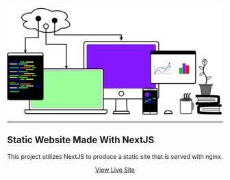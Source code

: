 
<div align = center>

![View Live Website](./src/assets/DesktopClipart.svg)

</div>
<hr />

## Static Website Made With NextJS
This project utilizes NextJS to produce a static site that is served with nginx.

<div align = center>

[View Live Site](https://keeganbruer.com)

</div>